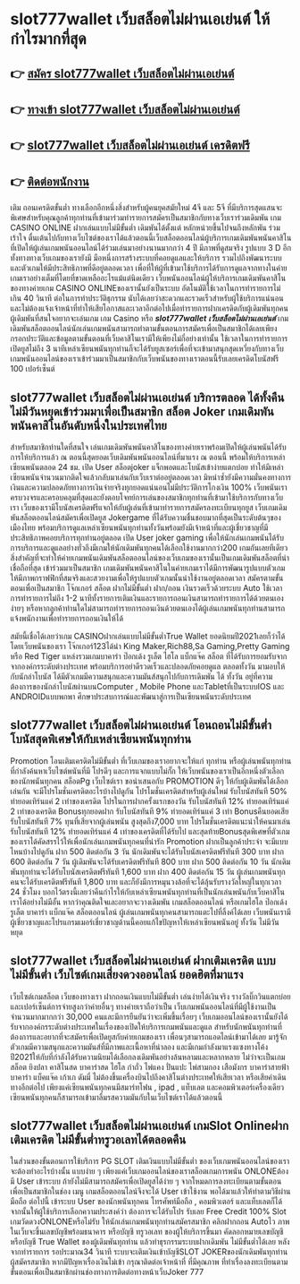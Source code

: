 # slot777wallet เว็บสล็อตไม่ผ่านเอเย่นต์  ให้กำไรมากที่สุด

## 👉 [สมัคร slot777wallet เว็บสล็อตไม่ผ่านเอเย่นต์](https://slot777wallet.com/)
## 👉 [ทางเข้า slot777wallet เว็บสล็อตไม่ผ่านเอเย่นต์](https://slot777wallet.com/)
## 👉 [slot777wallet เว็บสล็อตไม่ผ่านเอเย่นต์ เครดิตฟรี](https://slot777wallet.com/)
## 👉 [ติดต่อพนักงาน](https://slot777wallet.com/)


เติม ถอนเครดิตขั้นต่ำ  ทางเลือกอีกหนึ่งสิ่งสำหรับผู้คนยุคสมัยใหม่ 4จี และ 5จี ที่มีบริการสุดแสนจะพิเศษสำหรับคุณลูกค้าทุกท่านที่เข้ามาร่วมทำรายการสมัครเป็นสมาชิกกับทางเว็บเราร่วมเดิมพัน เกม CASINO ONLINE ฝากเล่นแบบไม่มีขั้นต่ำ เดิมพันได้ตั้งแต่ หลักหน่วยขึ้นไปจนถึงหลักพัน ร่วมเร้าใจ ตื่นเต้นไปกับทางเว็บไซต์ของเราได้แล้วตอนนี้เว็บสล็อตออนไลน์ผู้บริการเกมเดิมพันพนันคาสิโนที่เปิดให้ผู้เล่นเกมพนันออนไลน์ได้ร่วมเล่นมาอย่างนานมากกว่า 4 ปี มีภาพที่ดูสมจริง รูปแบบ 3 D
อีกทั้งทางทางเว็บเกมของเรายังมี มือหนึ่งการสร้างระบบที่คอยดูแลและให้บริการ  รวมไปถึงพัฒนาระบบและตัวเกมให้มีประสิทธิภาพที่ดีอยู่ตลอดเวลา เพื่อที่ให้ผู้ที่เข้ามาใช้บริการได้รับการดูแลจากทางในค่ายเกมเราอย่างเต็มที่โดยที่ขาดเหลืออะไรแม้แต่นิดเดียว เว็บพนันออนไลน์ผู้ให้บริการเกมเดิมพันคาสิโนของทางค่ายเกม CASINO ONLINEของเรานั้นยังเป็นระบบ อัตโนมัติใช้เวลาในการทำรายการไม่เกิน 40 วินาที ต่อในการทำประวัติธุกรรม นับได้เลยว่าสะดวกและรวดเร็วสำหรับผู้ใช้บริการแน่นอนและไม่ต้องแจ้งเจ้าหน้าที่ทำให้เสียโอกาสและเวลาอีกต่อไปเมื่อทำรายการฝากเครดิตกับผู้เดิมพันทุกคน
ผู้เดิมพันที่สนใจอยากจะเล่นเกม เกม Casino  หรือ ***slot777wallet เว็บสล็อตไม่ผ่านเอเย่นต์*** เกมเดิมพันสล็อตออนไลน์นักเล่นเกมพนันสามารถทำตามขั้นตอนการสมัครเพื่อเป็นสมาชิกได้เลยเพียงกรอกประวัติและข้อมูลตามขั้นตอนที่เว็บคาสิโนเรามีให้เพียงไม่กี่อย่างเท่านั้น ใช้เวลาในการทำรายการเปิดยูสไม่ถึง 3 นาทีเหล่าเซียนพนันทุกท่านก็จะได้รับยูสเซอร์เพื่อที่จะเข้ามาสนุกสุดเหวี่ยงกับทางเว็บเกมพนันออนไลน์ของเราเข้าร่วมมาเป็นสมาชิกกับเว็บพนันของทางเราตอนนี้รับเลยเครดิตโบนัสฟรี 100 เปอร์เซ็นต์ 

## slot777wallet เว็บสล็อตไม่ผ่านเอเย่นต์ บริการตลอด ได้ทั้งคืน ไม่มีวันหยุดเข้าร่วมมาเพื่อเป็นสมาชิก สล็อต Joker เกมเดิมพันพนันคาสิโนอันดับหนึ่งในประเทศไทย

สำหรับสมาชิกท่านใดที่สนใจ เล่นเกมเดิมพันพนันคาสิโนของทางค่ายเราพร้อมเปิดให้ผู้เล่นพนันได้รับการให้บริการแล้ว ณ ตอนนี้สุดยอดเว็บเดิมพันพนันออนไลน์ที่มาแรง ณ ตอนนี้ พร้อมให้บริการเหล่าเซียนพนันตลอด 24 ชม. เปิด User สล็อตjoker แจ็กพอตและโบนัสเข้าง่ายแตกบ่อย ทำให้มีเหล่าเซียนพนันจำนวนมากติดใจแล้วกลับมาเล่นกับเว็บเราต่ออยู่ตลอดเวลา มิหนำซ้ำยังมีความมั่นคงทางการเงินและความปลอดภัยทางการเงินจ่ายจริงทุกยอดแน่นอนไม่มีประวัติการโกงเงิน 100% เว็บพนันเราครบวงจรและครอบคลุมที่สุดและยังตอบโจทย์การเล่นของสมาชิกทุกท่านที่เข้ามาใช้บริการกับทางเว็บเรา
เว็บของเรามีโบนัสเครดิตฟรีแจกให้กับผู้เล่นที่เข้ามาทำรายการสมัครลงทะเบียนทุกยูส เว็บเกมเดิมพันสล็อตออนไลน์สมัครเพื่อเปิดยูส Jokergame ที่ได้รับความชื่นชอบมากที่สุดเป็นระดับต้นๆของเมืองไทย พร้อมบริการดูแลเหล่าเซียนพนันทุกท่านทั้งวันพร้อมยังมีเจ้าหน้าที่และผู้เชี่ยวชาญที่มีประสิทธิภาพคอยบริการทุกท่านอยู่ตลอด เปิด User joker gaming เพื่อให้นักเล่นเกมพนันได้รับการบริการและดูแลอย่างทั่วถึงมีเกมให้นักเดิมพันทุกคนได้เลือกใช้งานมากกว่า200 เกมกันเลยทีเดียว
สิ่งสำคัญที่จะทำให้ค่ายเกมพนันเดิมพันสล็อตออนไลน์ของเว็บเกมของเรานั้นเป็นเกมเดิมพันสล็อตที่น่าเชื่อถือที่สุด เข้าร่วมมาเป็นสมาชิก  เกมเดิมพันพนันคาสิโนในค่ายเกมเราได้มีการพัฒนารูปแบบตัวเกมให้มีภาพกราฟฟิกที่สมจริงและสวยงามเพื่อให้รูปแบบตัวเกมนั้นน่าใช้งานอยู่ตลอดเวลา สมัครตามขั้นตอนเพื่อเป็นสมาชิก โจ๊กเกอร์ สล็อต ฝากไม่มีขั้นต่ำ ฝาก/ถอน เงินรวดเร็วด้วยระบบ Auto ใช้เวลาการทำรายการไม่ถึง 1-2 นาทีทั้งรายการเติมเงินและรายการถอนเงินสามารถทำรายการได้ด้วยตนเองง่ายๆ หรือหากลูกค้าท่านใดไม่สามารถทำรายการถอนเงินด้วยตนเองได้ผู้เล่นเกมพนันทุกท่านสามารถแจ้งพนักงานเพื่อทำรายการถอนเงินให้ได้

สมัยนี้เชื่อได้เลยว่าเกม CASINOฝากเล่นแบบไม่มีขั้นต่ำTrue Wallet ยอดนิยมปี2021เลยก็ว่าได้โดยเว็บพนันของเรา โจ๊กเกอร์123ได้นำ  King Maker,Rich88,Sa Gaming,Pretty Gaming หรือ Red Tiger แหล่งรวมเกมบาคาร่า ป๊อกเด้ง รูเล็ต ไฮโล แบ็กแจ๊ค สล็อต ที่ได้รับการยอมรับจากจากองค์กรระดับต่างประเทศ พร้อมบริการอย่าดีรวดเร็วและปลอดภัยคอยดูแล ตลอดทั้งวัน มามอบให้กับนักล่าโบนัส ได้มีตัวเกมมีความสนุกและความมันส์สนุกไปกับการเดิมพัน ได้ ทั้งวัน อยู่ที่ความต้องการของนักล่าโบนัสผ่านบนComputer , Mobile Phone และTabletที่เป็นระบบIOS และ ANDROIDแบบพกพา ศึกษาประสบการณ์และพัฒนาสู่การเป็นเซียนพนันระดับประเทศ

## slot777wallet เว็บสล็อตไม่ผ่านเอเย่นต์ โอนถอนไม่มีขั้นต่ำ โบนัสสุดพิเศษให้กับเหล่าเซียนพนันทุกท่าน

 Promotion  โอนเติมเครดิตไม่มีขั้นต่ำ ที่เว็บเกมของเราอยากจะให้แก่  ทุกท่าน หรือผู้เล่นพนันทุกท่านที่กำลังค้นหาเว็บไซต์พนันที่มี โปรดีๆ และการแจกแบบไม่กั๊ก ให้เว็บพนันของเราเป็นอีกหนึ่งตัวเลือกของนักพนันทุกคน สล็อตPg เว็บไซต์เรา ขอนำเสนอกับ PROMOTION ดีๆ ให้กับผู้เดิมพันได้เลือกเล่นกัน จะมีโปรโมชั่นเครดิตอะไรบ้างไปดูกัน
โปรโมชั่นเครดิตสำหรับผู้เล่นใหม่ รับโบนัสทันที 50% ทำยอดเทิร์นแค่ 2 เท่าของเครดิต
โปรในการฝากครั้งแรกของวัน รับโบนัสทันที 12% ทำยอดเทิร์นแค่ 2 เท่าของเครดิต
Bonusทุกยอดฝาก รับโบนัสทันที 9% ทำยอดเทิร์นแค่ 3 เท่า
Bonusคืนยอดเสีย รับโบนัสทันที 7% ทุนที่เสียจากผู้เล่นพนัน สูงสุดถึง7,000 บาท
โปรโมชั่นเครดิตแนะนำให้คนมาเล่น รับโบนัสทันที 12% ทำยอดเทิร์นแค่ 4 เท่าของเครดิตที่ได้รับไป
และสุดท้ายBonusสุดพิเศษที่ตัวเกมของเราได้คัดสรรไว้ให้เพื่อนักเล่นเกมพนันทุกคนที่น่ารัก  Promotion ฝากเป็นลูกค้าประจำ จะมีแบบไหนบ้างไปดูกัน
ฝาก 500 ติดต่อกัน 3 วัน นักเดิมพันจะได้รับโบนัสเครดิตฟรีทันที 300 บาท
ฝาก 600 ติดต่อกัน 7 วัน ผู้เดิมพันจะได้รับเครดิตฟรีทันที 800 บาท
ฝาก 500 ติดต่อกัน 10 วัน นักเดิมพันทุกท่านจะได้รับโบนัสเครดิตฟรีทันที 1,600 บาท
ฝาก 400 ติดต่อกัน 15 วัน ผู้เล่นเกมพนันทุกคนจะได้รับเครดิตฟรีทันที 1,800 บาท
และก็ยังมีการหมุนวงล้อที่จะได้ลุ้นรับรางวัลใหญ่ในทุกเวลา 24 ชั่วโมง บอกไว้ตรงนี้เลยว่าคืนกำไรให้กับเหล่าเซียนพนันทุกท่านที่เป็นนักเล่นพนันกับเว็บคาสิโนเราได้อย่างไม่มีอั้น หากว่าคุณติดใจและอยากจะวางเดิมพัน เกมสล็อตออนไลน์ หรือเกมไฮโล ป๊อกเด้ง รูเล็ต บาคาร่า แบ็กแจ๊ค สล็อตออนไลน์ ผู้เล่นเกมพนันทุกคนสามารถแตะไปที่ลิ้งค์ได้เลย เว็บพนันเรามีผู้เชี่ยวชาญและโปรแกรมเมอร์เชี่ยวชาญด้านนี้คอยแก้ไขปัญหาให้เหล่าเซียนพนันอยู่ ทั้งวัน ไม่มีวันหยุด

## slot777wallet เว็บสล็อตไม่ผ่านเอเย่นต์ ฝากเติมเครดิต แบบไม่มีขั้นต่ำ  เว็บไซต์เกมเสี่ยงดวงออนไลน์ ยอดฮิตที่มาแรง

เว็บไซต์เกมสล็อต เว็บของทางเรา ฝากถอนเงินแบบไม่มีขั้นต่ำ เล่นง่ายได้เงินจริง รางวัลบิ๊กวินแตกบ่อยและเปอร์เซ็นต์การจ่ายสูงกว่าค่ายอื่นๆ ทางค่ายเราถือว่าเป็น เว็บเกมพนันออนไลน์ที่มีผู้ใช้งานเป็นจำนวนมากมากกว่า 30,000 คนและมีการยืนยันว่าจะเพิ่มขึ้นเรื่อยๆ เว็บเกมออนไลน์ของเรานั้นยังได้รับจากองค์กรระดับต่างประเทศในเรื่องของเปิดให้บริการเกมพนันและดูแล สำหรับนักพนันทุกท่านที่ต้องการและอยากที่จะสมัครเพื่อเปิดยูสกับค่ายเกมของเรา เพื่อนๆสามารถแอดไลน์เข้ามาได้เลย
	มารู้จักตัวเกมมีความสนุกและความมันส์ที่มีภาพและเนื้อหาที่น่าลอง และมีเกมกำลังมาแรงแซงทางโค้งปี2021ให้กับที่กำลังได้รับความนิยมได้เลือกลงเดิมพันอย่างล้นหลามและหลากหลาย  ไม่ว่าจะเป็นเกม สล็อต ยิงปลา คาสิโนสด บาคาร่าสด ไฮโล กำถั่ว ไพ่แคง ปั่นแปะ ไพ่สามกอง เสือมังกร บาคาร่าสายฟ้า บาคาร่า แบ็คแจ๊ค เก้าเก ดัมมี่ ไม่ต้องขึ้นเครื่องบินไปถึงคาสิโนต่างประเทศให้เสียเวลา หรือเสียค่าเดินทางอีกต่อไป เพียงแค่เซียนพนันทุกคนมีสมาร์ทโฟน , ipad , แท็บเลต และคอมพิวเตอร์เครื่องเดียวเซียนพนันทุกคนก็สามารถเข้ามาลิ้มรสความมันกับในเว็บไซต์เราได้แล้วตอนนี้

## slot777wallet เว็บสล็อตไม่ผ่านเอเย่นต์ เกมSlot Onlineฝากเติมเครดิต ไม่มีขั้นต่ำทรูวอเลทได้ตลอดคืน

ในส่วนของขั้นตอนการใช้บริการ PG SLOT เติมเงินแบบไม่มีขั้นต่ำ ของเว็บเกมพนันออนไลน์ของเรา จะต้องทำอะไรบ้างนั้น แบบง่าย ๆ เพียงแค่เว็บเกมออนไลน์ของเราสล็อตเกมการพนัน ONLONEต้องมี User เข้าระบบ ถ้ายังไม่มีสามารถสมัครเพื่อเปิดยูสได้ง่าย ๆ จากโหมดการลงทะเบียนตามขั้นตอนเพื่อเป็นสมาชิกในช่อง เมนู เกมสล็อตออนไลน์จึงจะได้ User เข้าใช้งาน พอได้มาแล้วให้ทำตามวิธีผ่านมือถือ ต่อไปนี้
เข้าระบบ User  ของนักพนันทุกคน โทรศัพท์มือถือ , คอมพิวเตอร์ และแท็บเลตก็ได้
จากนั้นให้ผู้ใช้บริการเลือกความประสงค์ว่า ต้องการจะได้รับโปร รับเลย Free Credit 100% Slot เกมวัดดวงONLONEหรือไม่รับ
ให้นักเล่นเกมพนันทุกท่านสมัครสมาชิก คลิกฝากถอน Autoไว ภาพในเว็บจะขึ้นเลขบัญชีพร้อมธนาคาร หรือบัญชี ทรูวอเลท ของผู้ให้บริการขึ้นมา
คัดลอกหมายเลขบัญชี หรือบัญชี  True Wallet ของผู้เดิมพันทุกท่าน แล้วทำธุรกรรมระบบฝากเดิมพัน ไม่มีขั้นต่ำได้เลย
หลังจากทำรายการ รอประมาณ34 วินาที ระบบจะเติมเงินเข้าบัญชีSLOT JOKERของนักเดิมพันทุกท่านผู้สมัครสมาชิก
หากมีปัญหาเรื่องเงินไม่เข้า กรุณาติดต่อเจ้าหน้าที่ ที่มีคุณภาพ ที่ทำเรื่องลงทะเบียนตามขั้นตอนเพื่อเป็นสมาชิกผ่านช่องทางการติดต่อทางหน้าเว็บJoker 777


